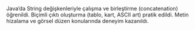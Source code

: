 Java’da String değişkenleriyle çalışma ve birleştirme (concatenation) öğrenildi.
Biçimli çıktı oluşturma (tablo, kart, ASCII art) pratik edildi.
Metin hizalama ve görsel düzen konularında deneyim kazanıldı.
